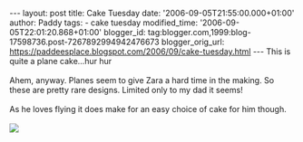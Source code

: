 \-\-- layout: post title: Cake Tuesday date:
\'2006-09-05T21:55:00.000+01:00\' author: Paddy tags: - cake tuesday
modified\_time: \'2006-09-05T22:01:20.868+01:00\' blogger\_id:
tag:blogger.com,1999:blog-17598736.post-7267892994942476673
blogger\_orig\_url:
https://paddeesplace.blogspot.com/2006/09/cake-tuesday.html \-\-- This
is quite a plane cake\...hur hur\
\
Ahem, anyway. Planes seem to give Zara a hard time in the making. So
these are pretty rare designs. Limited only to my dad it seems!\
\
As he loves flying it does make for an easy choice of cake for him
though.\
\
[![](https://photos1.blogger.com/blogger2/2320/2148/320/Plane%20cake.jpg)](https://photos1.blogger.com/blogger2/2320/2148/1600/Plane%20cake.jpg)
